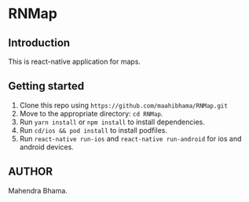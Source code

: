 # RNMap

## Introduction

This is react-native application for maps.

## Getting started

1. Clone this repo using `https://github.com/maahibhama/RNMap.git`
2. Move to the appropriate directory: `cd RNMap`.
3. Run `yarn install` or `npm install` to install dependencies.
4. Run `cd/ios && pod install` to install podfiles. 
5. Run `react-native run-ios` and `react-native run-android` for ios and android devices.

## AUTHOR

Mahendra Bhama.
